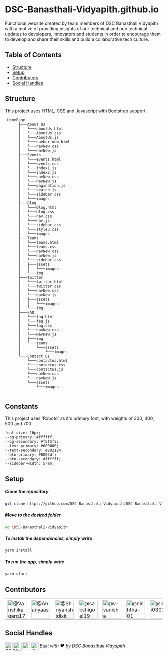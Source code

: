 # DSC-Banasthali-Vidyapith.github.io
Functional website created by team members of DSC Banasthali Vidyapith with a motive of providing insights of our technical and non technical updates to developers, innovators and students in order to encourage them to develop and share their skills and build a collaborative tech culture.

## Table of Contents ##
- [Structure](#structure)
- [Setup](#setup)
- [Contributors](#contributors)
- [Social Handles](#social-handles)

## Structure
This project uses HTML, CSS and Javascript with Bootstrap support.
<!-- PAGES -->

```
 HomePage
      ├───About Us
      │   └───aboutUs.html
      │   └───AboutUs.css
      │   └───AboutUs.js
      │   └───navbar_new.html
      │   └───navNew.css
      │   └───navNew.js
      ├───Events
      │   └───events.html
      │   └───events.css
      │   └───index1.js
      │   └───index2.js
      │   └───navNew.css
      │   └───navNew.js
      │   └───pagination.js
      │   └───search.js
      │   └───sidebar.css
      │   └───images
      ├───Blog
      │   └───blog.html
      │   └───blog.css
      │   └───nav.css
      │   └───nav.js
      │   └───sidebar.css
      │   └───style3.css
      │   └───images
      ├───Teams
      │   └───teams.html
      │   └───teams.css
      │   └───navNew.css
      │   └───navNew.js
      │   └───sidebar.css
      │   ├───assets
      │   │   └───images
      │   └───img
      ├───Twitter
      │   └───twitter.html
      │   └───twitter.css
      │   └───navNew.css
      │   └───navNew.js
      │   ├───assets
      │   │   └───images
      │   └───img
      ├───FAQ
      │   └───faq.html
      │   └───faq.js
      │   └───faq.css
      │   └───navNew.css
      │   └───Navnew.js
      │   ├───img
      │   └───teams
      │       └───assets
      │           └───images
      └───Contact Us
          └───contactus.html
          └───contactus.css
          └───contactus.js
          └───navNew.css
          └───navNew.js
          └───assets
              └───images
     
```

<!-- STRUCTURE -->

## Constants

This project uses 'Roboto' as it's primary font, with weights of 300, 400, 500 and 700. 

```
font-size: 16px;
--bg-primary: #ffffff;
--bg-secondary: #f5f5f5;
--text-primary: #000000;
--text-secondary: #202124;
--btn-primary: #0005df;
--btn-secondary: #ffffff;
--sidebar-width: 5rem;
```

<!-- SET UP -->

## Setup

##### Clone the repository

```bash
git clone https://github.com/DSC-Banasthali-Vidyapith/DSC-Banasthali-Vidyapith.github.io.git
```

##### Move to the desired folder

```bash
cd \DSC-Banasthali-Vidyapith
```

##### To install the dependencies, simply write

```bash
yarn install
```

##### To run the app, simply write

```bash
yarn start
```
## Contributors
<table>
    <tr>
        <td><img height="60" width="60" alt="@Vanshikagarg17" src="https://avatars.githubusercontent.com/u/51471702?s=60&amp;u=c3ae1a80c62a5552d41906f7acbc2cd0abf01c08&amp;v=4" class=" avatar-user"></td>
        <td><img height="60" width="60" alt="@Ananyaas" src="https://avatars.githubusercontent.com/u/45946392?s=60&amp;u=1bcd1ea8a3c9c9ee4a3120db0fbff3dd3a3f900f&amp;v=4" class=" avatar-user"></td>
        <td><img height="60" width="60" alt="@Shriyanshidixit" src="https://avatars.githubusercontent.com/u/61283887?s=60&amp;u=cd795c302b53d1b427811e02dd96dccd155c4827&amp;v=4" class=" avatar-user"></td>
      <td><img height="60" width="60" alt="@sakshigoel19" src="https://avatars.githubusercontent.com/u/61665348?s=60&amp;v=4" class=" avatar-user"></td>
      <td><img height="60" width="60" alt="@v-vanisha" src="https://avatars.githubusercontent.com/u/68401881?s=60&amp;u=3eca1b119f89a2f712cbe478c4ce1e213346c309&amp;v=4" class=" avatar-user"></td>
      <td><img height="60" width="60" alt="@nishtha-01" src="https://avatars.githubusercontent.com/u/62608652?s=60&amp;v=4" class=" avatar-user"></td>
      <td><img height="60" width="60" alt="@ishi0301" src="https://avatars.githubusercontent.com/u/53488394?s=60&amp;u=209a47a9d7c6eb854247be9d6788c8461c87c00c&amp;v=4" class=" avatar-user"></td>
      <td><img height="60" width="60" alt="@anishimishra" src="https://avatars.githubusercontent.com/u/55035814?s=60&amp;u=390c2b6b4aecf21522a421b266088d8034ee532e&amp;v=4" class=" avatar-user"></td>
      <td><img height="60" width="60" alt="@Aakansha99" src="https://avatars.githubusercontent.com/u/46489702?s=60&amp;u=81c81f1b556d173f1230e715f3ec81bf0907b561&amp;v=4" class=" avatar-user"></td>
    </tr>
</table>

## Social Handles

<a href="https://www.linkedin.com/company/dsc-banasthali-vidyapith/">
    <img align="left" alt="DSC-Banasthali Vidyapith | Linkedin" width="24px" src="https://github.com/TheDudeThatCode/TheDudeThatCode/blob/master/Assets/Linkedin.svg" />
  </a>
   <a href="https://twitter.com/DSC_Banasthali">
    <img align="left" alt="Vanshika Garg | Twitter" width="26px" src="https://github.com/TheDudeThatCode/TheDudeThatCode/blob/master/Assets/Twitter.svg" />
</a> 
  <a href="https://www.instagram.com/dsc_banasthalividyapith/">
    <img align="left" alt="vanshikaaaaa_ | Instagram" width="24px" src="https://github.com/TheDudeThatCode/TheDudeThatCode/blob/master/Assets/Instagram.svg" />
  </a><a href="https://medium.com/@vanshikagarg17" target="blank"><img align="left" src="https://cdn.jsdelivr.net/npm/simple-icons@3.0.1/icons/medium.svg" alt="@vanshikagarg17" height="25" width="25" /></a> 


###### Built with ❤️ by DSC Banasthali Vidyapith
